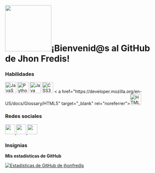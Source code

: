 # <img src ="https://media.giphy.com/media/zhYSVCirREeIZtONCI/giphy.gif" width="150"/>¡Bienvenid@s al GitHub de Jhon Fredis!




### Habilidades


<p align="left">
<a href="https://developer.mozilla.org/en-US/docs/Web/JavaScript" target="_blank" rel="noreferrer"><img src="https://raw.githubusercontent.com /danielcranney/readme-generator/main/public/icons/skills/javascript-colored.svg" width="36" height="36" alt="JavaScript" /></a> <a href="https:/ /www.python.org/" target="_blank" rel="noreferrer"><img src="https://raw.githubusercontent.com/danielcranney/readme-generator/main/public/icons/skills/python- coloured.svg" width="36" height="36" alt="Python" /></a> <a href="https://www.oracle.com/java/" target="_blank" rel= "noreferrer"><img src="https://raw.githubusercontent.com/danielcranney/readme-generator/main/public/icons/skills/java-colored.svg" width="36" height="36" alt ="Java" /></a> <a href="https://www.w3.org/TR/CSS/#css" target="_blank" rel="noreferrer"><img src="https: //raw.githubusercontent.com/danielcranney/readme-generator/main/public/icons/skills/css3-colored.svg" width="36" height="36" alt="CSS3" /></a> < a href="https://developer.mozilla.org/en-US/docs/Glossary/HTML5" target="_blank" rel="noreferrer"><img src="https://raw.githubusercontent.com/ danielcranney/readme-generator/main/public/icons/skills/html5-colored.svg" width="36" height="36" alt="HTML5" /></a>
</p>


### Redes sociales

<p align="left"> </p> <a href="https://www.dev.to/j" target="_blank" rel="noreferrer"> <imagen> <source media="(prefiere-color-esquema: oscuro)" srcset="https ://raw.githubusercontent.com/danielcranney/readme-generator/main/public/icons/socials/devdotto-dark.svg" /> <source media="(prefiere-color-esquema: claro)" srcset="https ://raw.githubusercontent.com/danielcranney/readme-generator/main/public/icons/socials/devdotto.svg" /> <img src="https://raw.githubusercontent.com/danielcranney/readme-generator/ principal/public/icons/socials/devdotto.svg" width="32" height="32" /> </imagen> </a> <a href="https://www.github.com/j" target="_blank" rel="noreferrer"> <imagen> <source media="(prefiere-color-esquema: oscuro)" srcset="https ://raw.githubusercontent.com/danielcranney/readme-generator/main/public/icons/socials/github-dark.svg" /> <source media="(prefiere-color-scheme: claro)" srcset="https ://raw.githubusercontent.com/danielcranney/readme-generator/main/public/icons/socials/github.svg" /> <img src="https://raw.githubusercontent.com/danielcranney/readme-generator/ principal/public/icons/socials/github.svg" width="32" height="32" /> </imagen> </a> <a href="https://www.linkedin.com/in/j" target="_blank" rel="noreferrer"> <imagen> <source media="(prefiere-color-esquema: oscuro)" srcset= "https://raw.githubusercontent.com/danielcranney/readme-generator/main/public/icons/socials/linkedin-dark.svg" /> <source media="(prefiere-color-scheme: claro)" srcset= "https://raw.githubusercontent.com/danielcranney/readme-generator/main/public/icons/socials/linkedin.svg" /> <img src="https://raw.githubusercontent.com/danielcranney/readme- generador/main/public/icons/socials/linkedin.svg" width="32" height="32" /> </imagen> </a>

### Insignias

<b>Mis estadísticas de GitHub</b>

<a href="http://www.github.com/jhonfredis"><img src="https://github-readme-stats.vercel.app/api?username=jhonfredis&show_icons=true&hide=&count_private=true&title_color=0891b2&text_color =ffffff&icon_color=0891b2&bg_color=1c1917&hide_border=true&show_icons=true" alt="Estadísticas de GitHub de jhonfredis" /></a>
